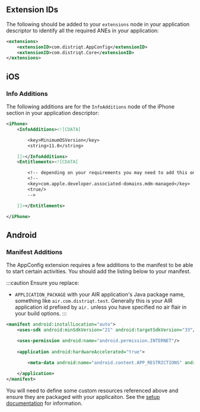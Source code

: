 
## Extension IDs

The following should be added to your `extensions` node in your application descriptor to identify all the required ANEs in your application:

```xml
<extensions>
    <extensionID>com.distriqt.AppConfig</extensionID>
	<extensionID>com.distriqt.Core</extensionID>
</extensions>
```



## iOS 


### Info Additions 


The following additions are for the `InfoAdditions` node of the iPhone section in your application descriptor:

```xml
<iPhone>
	<InfoAdditions><![CDATA[

		<key>MinimumOSVersion</key>
		<string>11.0</string>

	]]></InfoAdditions>
	<Entitlements><![CDATA[

		<!-- depending on your requirements you may need to add this one -->
		<!--
		<key>com.apple.developer.associated-domains.mdm-managed</key>
		<true/>
		-->

	]]></Entitlements>

</iPhone>
```



## Android 

### Manifest Additions

The AppConfig extension requires a few additions to the manifest to be able to start certain activities. You should add the listing below to your manifest.

:::caution
Ensure you replace:
-  `APPLICATION_PACKAGE` with your AIR application's Java package name, something like `air.com.distriqt.test`. Generally this is your AIR application id prefixed by `air.` unless you have specified no air flair in your build options.
:::


```xml
<manifest android:installLocation="auto">
	<uses-sdk android:minSdkVersion="21" android:targetSdkVersion="33"/>

	<uses-permission android:name="android.permission.INTERNET"/>
	
	<application android:hardwareAccelerated="true">
		
		<meta-data android:name="android.content.APP_RESTRICTIONS" android:resource="@xml/app_restrictions"/>

	</application>
</manifest>
```


You will need to define some custom resources referenced above and ensure they are packaged with your applicaiton. See the [setup documentation](../setup.mdx) for information.


